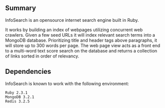 ## Summary
InfoSearch is an opensource internet search engine built in Ruby.

It works by building an index of webpages utilizing concurrent web
crawlers. Given a few seed URLs it will index relevant search terms
into a MongoDB database. Prioritizing title and header tags above
paragraphs, it will store up to 300 words per page. The web page view 
acts as a front end to a multi-word text score search on the database
and returns a collection of links sorted in order of relevancy.

## Dependencies

InfoSearch is known to work with the following environment:

    Ruby 2.3.1
    MongoDB 3.2.1
    Redis 3.2.5
